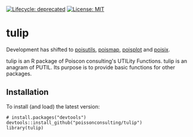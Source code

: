 [![Lifecycle: deprecated](https://img.shields.io/badge/lifecycle-deprecated-orange.svg)](https://lifecycle.r-lib.org/articles/stages.html#deprecated)
[![License: MIT](https://img.shields.io/badge/License-MIT-yellow.svg)](https://opensource.org/licenses/MIT)

# tulip

Development has shifted to [poisutils](https://github.com/poissonconsulting/poisutils),
[poismap](https://github.com/poissonconsulting/poismap),
[poisplot](https://github.com/poissonconsulting/poisplot) and 
[poisix](https://github.com/poissonconsulting/poisix).

tulip is an R package of Poiscon consulting's UTILity Functions. tulip
is an anagram of PUTIL. Its purpose is to provide basic functions for other
packages.

## Installation

To install (and load) the latest version:

    # install.packages("devtools")
    devtools::install_github("poissonconsulting/tulip")
    library(tulip)
    
